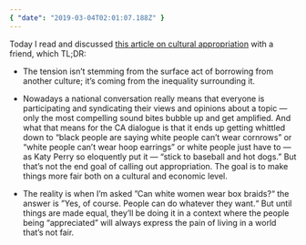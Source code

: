 ```yaml
---
{ "date": "2019-03-04T02:01:07.188Z" }
---
```


Today I read and discussed [this article on cultural appropriation][1] with a
friend, which TL;DR:

- The tension isn’t stemming from the surface act of borrowing from another
  culture; it’s coming from the inequality surrounding it.

- Nowadays a national conversation really means that everyone is participating
  and syndicating their views and opinions about a topic — only the most
  compelling sound bites bubble up and get amplified. And what that means for
  the CA dialogue is that it ends up getting whittled down to “black people are
  saying white people can’t wear cornrows” or “white people can’t wear hoop
  earrings” or white people just have to — as Katy Perry so eloquently put it —
  “stick to baseball and hot dogs.” But that’s not the end goal of calling out
  appropriation. The goal is to make things more fair both on a cultural and
  economic level.

- The reality is when I’m asked ”Can white women wear box braids?“ the answer is
  ”Yes, of course. People can do whatever they want.“ But until things are made
  equal, they’ll be doing it in a context where the people being “appreciated”
  will always express the pain of living in a world that’s not fair.

[1]: https://www.teenvogue.com/story/why-the-cultural-appropriation-conversation-needs-to-go-further
